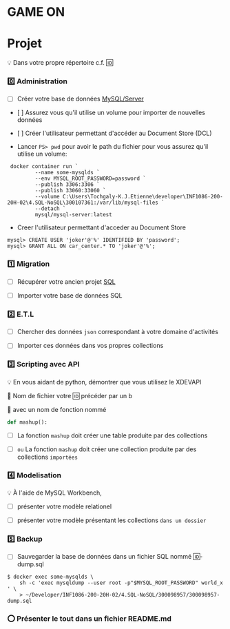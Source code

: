 # GAME ON 

# Projet

:bulb: Dans votre propre répertoire c.f. :id:

### :zero: Administration 

- [ ] Créer votre base de données [MySQL/Server](../3.ETL/.docs/MySQLDS.md)

- [ ] Assurez vous qu'il utilise un volume pour importer de nouvelles données


- [ ] Créer l'utilisateur permettant d'accéder au Document Store (DCL)


* Lancer `PS> pwd` pour avoir le path du fichier pour vous assurez qu'il utilise un volume: 

```
 docker container run `
         --name some-mysqlds `
         --env MYSQL_ROOT_PASSWORD=password `
         --publish 3306:3306 `
         --publish 33060:33060 `
         --volume C:\Users\Tochgaly-K.J.Etienne\developer\INF1086-200-20H-02\4.SQL-NoSQL\300107361:/var/lib/mysql-files `
         --detach `
         mysql/mysql-server:latest
```

* Creer l'utilisateur permettant d'acceder au Document Store

```
mysql> CREATE USER 'joker'@'%' IDENTIFIED BY 'password';
mysql> GRANT ALL ON car_center.* TO 'joker'@'%';
```

### :one: Migration

- [ ] Récupérer votre ancien projet [SQL](https://github.com/CollegeBoreal/INF1006-202-19A-01/tree/master/4.DML)


- [ ] Importer votre base de données SQL


### :two: E.T.L

- [ ] Chercher des données `json` correspondant à votre domaine d'activités


- [ ] Importer ces données dans vos propres collections


### :three: Scripting avec API

:bulb: En vous aidant de python, démontrer que vous utilisez le XDEVAPI

:pushpin: Nom de fichier votre :id: précéder par un b

:pushpin: avec un nom de fonction nommé

```python
def mashup():

```


- [ ] La fonction `mashup` doit créer une table produite par des collections


- [ ] ` ou ` La fonction `mashup` doit créer une collection produite par des collections `importées `


### :four: Modelisation

:bulb: À l'aide de MySQL Workbench,

- [ ] présenter votre modèle relationel


- [ ] présenter votre modèle présentant les collections `dans un dossier`



### :five: Backup

- [ ] Sauvegarder la base de données dans un fichier SQL nommé :id:-dump.sql

```
$ docker exec some-mysqlds \
    sh -c 'exec mysqldump --user root -p"$MYSQL_ROOT_PASSWORD" world_x ' \
    > ~/Developer/INF1086-200-20H-02/4.SQL-NoSQL/300098957/300098957-dump.sql
```

### :o: Présenter le tout dans un fichier README.md
